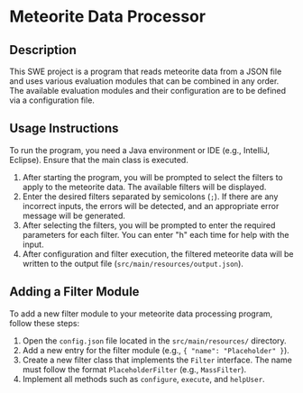 # Meteorite Data Processor

## Description
This SWE project is a program that reads meteorite data from a JSON file and uses various evaluation modules that can be combined in any order. 
The available evaluation modules and their configuration are to be defined via a configuration file.

## Usage Instructions

To run the program, you need a Java environment or IDE (e.g., IntelliJ, Eclipse). Ensure that the main class is executed.

1. After starting the program, you will be prompted to select the filters to apply to the meteorite data. The available filters will be displayed.
2. Enter the desired filters separated by semicolons (`;`). If there are any incorrect inputs, the errors will be detected, and an appropriate error message will be generated.
3. After selecting the filters, you will be prompted to enter the required parameters for each filter. You can enter "h" each time for help with the input.
4. After configuration and filter execution, the filtered meteorite data will be written to the output file (`src/main/resources/output.json`).

## Adding a Filter Module

To add a new filter module to your meteorite data processing program, follow these steps:

1. Open the `config.json` file located in the `src/main/resources/` directory.
2. Add a new entry for the filter module (e.g., `{ "name": "Placeholder" }`).
3. Create a new filter class that implements the `Filter` interface. The name must follow the format `PlaceholderFilter` (e.g., `MassFilter`).
4. Implement all methods such as `configure`, `execute`, and `helpUser`.
